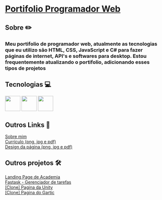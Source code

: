 <h1>
    <a href="https://portifolio-react-three.vercel.app">Portifolio Programador Web</a>
</h1>
<h2>Sobre ✏️</h2>
    <h3>Meu portifolio de programador web, atualmente as tecnologias que eu utilizo são HTML, CSS, JavaScript e C# para fazer páginas de internet, API's e softwares para desktop. Estou frequentemente atualizando o portifolio, adicionando esses tipos de projetos</h3>
<h2>Tecnologias 💻</h2>
<div>
    <img width="50px" src="https://cdn.jsdelivr.net/gh/devicons/devicon@latest/icons/html5/html5-original.svg"/>
    <img width="50px" src="https://cdn.jsdelivr.net/gh/devicons/devicon@latest/icons/css3/css3-original.svg"/>
    <img width="50px" src="https://cdn.jsdelivr.net/gh/devicons/devicon@latest/icons/javascript/javascript-original.svg" />
</div>
<h2>Outros Links 🔗</h2>
    <a target="_blank" href="https://github.com/Paulo-Mikhael">Sobre mim</a><br>
    <a target="_blank" href="https://drive.google.com/drive/folders/1ER7n3GHZmokEsQJkf6yFAG3E0dC1oLfq?usp=drive_link">Currículo (png, jpg e pdf)</a><br>
    <a target="_blank" href="https://drive.google.com/drive/folders/1iK5EJFMF0tOjTNEK88JdfiFZI1oFZmBf?usp=drive_link">Design da página (png, jpg e pdf)</a>
<h2>Outros projetos 🛠️</h2>
    <a target="_blank" href="https://github.com/Paulo-Mikhael/academia-landing-page">Landing Page de Academia</a><br>
    <a target="_blank" href="https://github.com/Paulo-Mikhael/fastask">Fastask - Gerenciador de tarefas</a><br>
    <a target="_blank" href="https://github.com/Paulo-Mikhael/pagina-unity-2024">[Clone] Pagina da Unity</a><br>
    <a target="_blank" href="https://github.com/Paulo-Mikhael/pagina-gartic-2024">[Clone] Pagina do Gartic</a>

